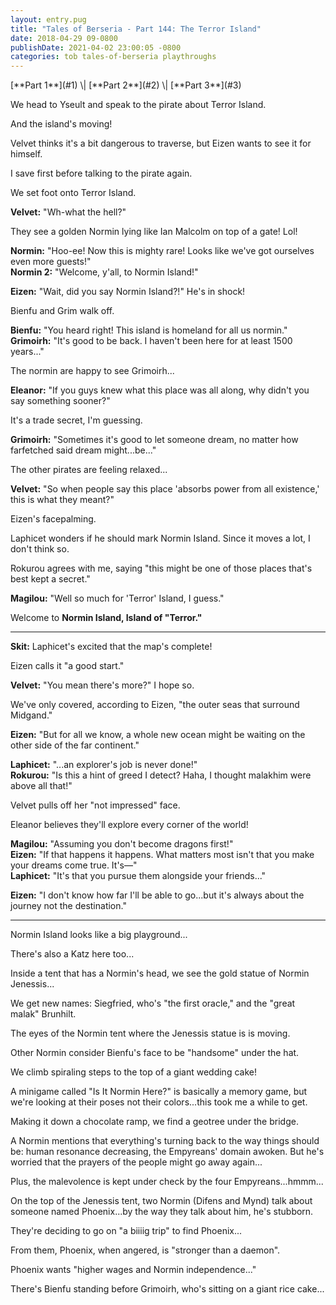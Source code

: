```yaml
---
layout: entry.pug
title: "Tales of Berseria - Part 144: The Terror Island"
date: 2018-04-29 09-0800
publishDate: 2021-04-02 23:00:05 -0800
categories: tob tales-of-berseria playthroughs
---
```


<p class="entry-partination" markdown="1">[**Part 1**](#1) \| [**Part 2**](#2) \| [**Part 3**](#3)</p>

<a name="1"></a>

We head to Yseult and speak to the pirate about Terror Island.

And the island's moving!

Velvet thinks it's a bit dangerous to traverse, but Eizen wants to see it for himself.

I save first before talking to the pirate again.

We set foot onto Terror Island.

**Velvet:** "Wh-what the hell?"

They see a golden Normin lying like Ian Malcolm on top of a gate! Lol!

**Normin:** "Hoo-ee! Now this is mighty rare! Looks like we've got ourselves even more guests!"<br/>
**Normin 2:** "Welcome, y'all, to Normin Island!"

**Eizen:** "Wait, did you say Normin Island?!" He's in shock!

Bienfu and Grim walk off.

**Bienfu:** "You heard right! This island is homeland for all us normin."<br/>
**Grimoirh:** "It's good to be back. I haven't been here for at least 1500 years..."

The normin are happy to see Grimoirh...

**Eleanor:** "If you guys knew what this place was all along, why didn't you say something sooner?"

It's a trade secret, I'm guessing.

**Grimoirh:** "Sometimes it's good to let someone dream, no matter how farfetched said dream might...be..."

The other pirates are feeling relaxed...

**Velvet:** "So when people say this place 'absorbs power from all existence,' this is what they meant?"

Eizen's facepalming.

Laphicet wonders if he should mark Normin Island. Since it moves a lot, I don't think so.

Rokurou agrees with me, saying "this might be one of those places that's best kept a secret."

**Magilou:** "Well so much for 'Terror' Island, I guess."

Welcome to **Normin Island, Island of "Terror."**

<a name="2"></a>

---

**Skit:** Laphicet's excited that the map's complete!

Eizen calls it "a good start."

**Velvet:** "You mean there's more?" I hope so.

We've only covered, according to Eizen, "the outer seas that surround Midgand."

**Eizen:** "But for all we know, a whole new ocean might be waiting on the other side of the far continent."

**Laphicet:** "...an explorer's job is never done!"<br/>
**Rokurou:** "Is this a hint of greed I detect? Haha, I thought malakhim were above all that!"

Velvet pulls off her "not impressed" face.

Eleanor believes they'll explore every corner of the world!

**Magilou:** "Assuming you don't become dragons first!"<br/>
**Eizen:** "If that happens it happens. What matters most isn't that you make your dreams come true. It's—"<br/>
**Laphicet:** "It's that you pursue them alongside your friends..."

**Eizen:** "I don't know how far I'll be able to go...but it's always about the journey not the destination."

<a name="3"></a>

---

Normin Island looks like a big playground...

There's also a Katz here too...

Inside a tent that has a Normin's head, we see the gold statue of Normin Jenessis...

We get new names: Siegfried, who's "the first oracle," and the "great malak" Brunhilt.

The eyes of the Normin tent where the Jenessis statue is is moving.

Other Normin consider Bienfu's face to be "handsome" under the hat.

We climb spiraling steps to the top of a giant wedding cake!

A minigame called "Is It Normin Here?" is basically a memory game, but we're looking at their poses not their colors...this took me a while to get.

Making it down a chocolate ramp, we find a geotree under the bridge.

A Normin mentions that everything's turning back to the way things should be: human resonance decreasing, the Empyreans' domain awoken. But he's worried that the prayers of the people might go away again...

Plus, the malevolence is kept under check by the four Empyreans...hmmm...

On the top of the Jenessis tent, two Normin (Difens and Mynd) talk about someone named Phoenix...by the way they talk about him, he's stubborn.

They're deciding to go on "a biiiig trip" to find Phoenix...

From them, Phoenix, when angered, is "stronger than a daemon".

Phoenix wants "higher wages and Normin independence..."

There's Bienfu standing before Grimoirh, who's sitting on a giant rice cake...